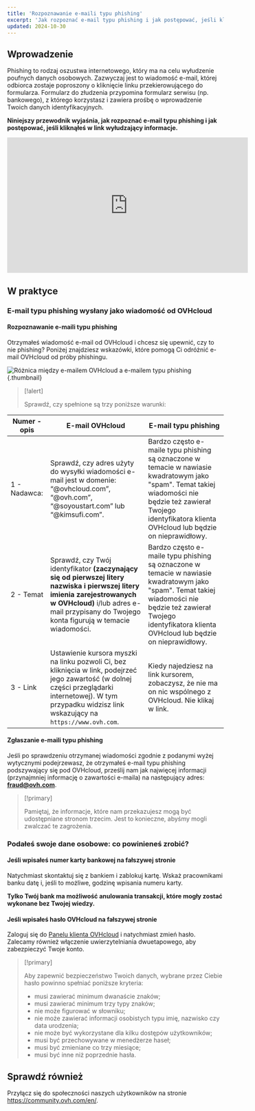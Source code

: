 ```yaml
---
title: 'Rozpoznawanie e-maili typu phishing'
excerpt: 'Jak rozpoznać e-mail typu phishing i jak postępować, jeśli kliknąłeś w link wyłudzający informacje?'
updated: 2024-10-30
---
```


## Wprowadzenie

Phishing to rodzaj oszustwa internetowego, który ma na celu wyłudzenie poufnych danych osobowych. Zazwyczaj jest to wiadomość e-mail, której odbiorca zostaje poproszony o kliknięcie linku przekierowującego do formularza. Formularz do złudzenia przypomina formularz serwisu (np. bankowego), z którego korzystasz i zawiera prośbę o wprowadzenie Twoich danych identyfikacyjnych.

**Niniejszy przewodnik wyjaśnia, jak rozpoznać e-mail typu phishing i jak postępować, jeśli kliknąłeś w link wyłudzający informacje.**

<iframe class="video" width="560" height="315" src="https://www.youtube-nocookie.com/embed/RED6EuCLFjk?si=9ppewOVm_bXymThM" title="YouTube video player" frameborder="0" allow="accelerometer; autoplay; clipboard-write; encrypted-media; gyroscope; picture-in-picture; web-share" referrerpolicy="strict-origin-when-cross-origin" allowfullscreen></iframe>

## W praktyce

### E-mail typu phishing wysłany jako wiadomość od OVHcloud

#### Rozpoznawanie e-maili typu phishing

Otrzymałeś wiadomość e-mail od OVHcloud i chcesz się upewnić, czy to nie phishing? Poniżej znajdziesz wskazówki, które pomogą Ci odróżnić e-mail OVHcloud od próby phishingu.

![Różnica między e-mailem OVHcloud a e-mailem typu phishing](images/phishing_email.png){.thumbnail}

> [!alert]
> 
> Sprawdź, czy spełnione są trzy poniższe warunki:
> 

|Numer - opis|E-mail OVHcloud|E-mail typu phishing|
|---|---|---|
|1 - Nadawca:|Sprawdź, czy adres użyty do wysyłki wiadomości e-mail jest w domenie: “@ovhcloud.com”, “@ovh.com”, “@soyoustart.com” lub “@kimsufi.com”.|Bardzo często e-maile typu phishing są oznaczone w temacie w nawiasie kwadratowym jako "spam". Temat takiej wiadomości nie będzie też zawierał Twojego identyfikatora klienta OVHcloud lub będzie on nieprawidłowy.|
|2 - Temat|Sprawdź, czy Twój identyfikator **(zaczynający się od pierwszej litery nazwiska i pierwszej litery imienia zarejestrowanych w OVHcloud)** i/lub adres e-mail przypisany do Twojego konta figurują w temacie wiadomości.|Bardzo często e-maile typu phishing są oznaczone w temacie w nawiasie kwadratowym jako "spam". Temat takiej wiadomości nie będzie też zawierał Twojego identyfikatora klienta OVHcloud lub będzie on nieprawidłowy.|
|3 - Link|Ustawienie kursora myszki na linku pozwoli Ci, bez kliknięcia w link, podejrzeć jego zawartość (w dolnej części przeglądarki internetowej). W tym przypadku widzisz link wskazujący na `https://www.ovh.com`. |Kiedy najedziesz na link kursorem, zobaczysz, że nie ma on nic wspólnego z OVHcloud. Nie klikaj w link.|

#### Zgłaszanie e-maili typu phishing

Jeśli po sprawdzeniu otrzymanej wiadomości zgodnie z podanymi wyżej wytycznymi podejrzewasz, że otrzymałeś e-mail typu phishing podszywający się pod OVHcloud, prześlij nam jak najwięcej informacji (przynajmniej informację o zawartości e-maila) na następujący adres: **<fraud@ovh.com>**.

> [!primary]
> 
> Pamiętaj, że informacje, które nam przekazujesz mogą być udostępniane stronom trzecim. Jest to konieczne, abyśmy mogli zwalczać te zagrożenia.
> 

### Podałeś swoje dane osobowe: co powinieneś zrobić?

#### Jeśli wpisałeś numer karty bankowej na fałszywej stronie

Natychmiast skontaktuj się z bankiem i zablokuj kartę. Wskaż pracownikami banku datę i, jeśli to możliwe, godzinę wpisania numeru karty.

**Tylko Twój bank ma możliwość anulowania transakcji, które mogły zostać wykonane bez Twojej wiedzy.**

#### Jeśli wpisałeś hasło OVHcloud na fałszywej stronie

Zaloguj się do [Panelu klienta OVHcloud](/links/manager) i natychmiast zmień hasło. Zalecamy również włączenie uwierzytelniania dwuetapowego, aby zabezpieczyć Twoje konto.

> [!primary]
>
> Aby zapewnić bezpieczeństwo Twoich danych, wybrane przez Ciebie hasło powinno spełniać poniższe kryteria: 
>
> - musi zawierać minimum dwanaście znaków;
> - musi zawierać minimum trzy typy znaków;
> - nie może figurować w słowniku;
> - nie może zawierać informacji osobistych typu imię, nazwisko czy data urodzenia;
> - nie może być wykorzystane dla kilku dostępów użytkowników;
> - musi być przechowywane w menedżerze haseł;
> - musi być zmieniane co trzy miesiące;
> - musi być inne niż poprzednie hasła.
>

## Sprawdź również

Przyłącz się do społeczności naszych użytkowników na stronie <https://community.ovh.com/en/>.
